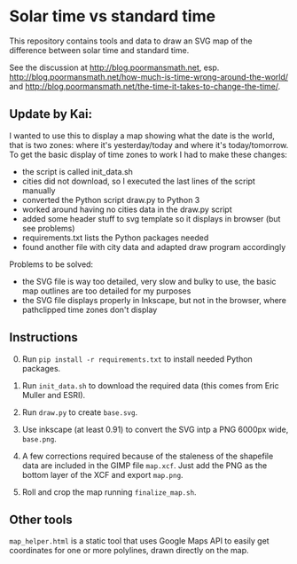 Solar time vs standard time
===========================

This repository contains tools and data to draw an SVG map of the
difference between solar time and standard time.

See the discussion at <http://blog.poormansmath.net>, esp. <http://blog.poormansmath.net/how-much-is-time-wrong-around-the-world/> and <http://blog.poormansmath.net/the-time-it-takes-to-change-the-time/>.

Update by Kai:
-------------

I wanted to use this to display a map showing what the date is the world,
that is two zones: where it's yesterday/today and where it's today/tomorrow.
To get the basic display of time zones to work I had to make these changes:

* the script is called init_data.sh
* cities did not download, so I executed the last lines of the script manually
* converted the Python script draw.py to Python 3
* worked around having no cities data in the draw.py script
* added some header stuff to svg template so it displays in browser (but see problems)
* requirements.txt lists the Python packages needed
* found another file with city data and adapted draw program accordingly

Problems to be solved:

* the SVG file is way too detailed, very slow and bulky to use, the basic map outlines are too detailed for my purposes
* the SVG file displays properly in Inkscape, but not in the browser, where pathclipped time zones don't display

Instructions
------------

0. Run `pip install -r requirements.txt` to install needed Python packages.

1. Run `init_data.sh` to download the required data (this comes from
   Eric Muller and ESRI).

2. Run `draw.py` to create `base.svg`.

3. Use inkscape (at least 0.91) to convert the SVG intp a PNG 6000px
   wide, `base.png`.

4. A few corrections required because of the staleness of the
   shapefile data are included in the GIMP file `map.xcf`. Just add
   the PNG as the bottom layer of the XCF and export `map.png`.

5. Roll and crop the map running `finalize_map.sh`.


Other tools
-----------

`map_helper.html` is a static tool that uses Google Maps API to easily
get coordinates for one or more polylines, drawn directly on the map.
